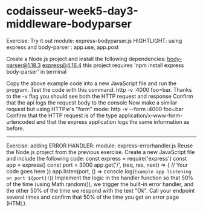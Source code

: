# codaisseur-week5-day3-middleware-bodyparser

Exercise: Try it out
module: express-bodyparser.js
HIGHTLIGHT: using express and body-parser
: app.use, app.post

Create a Node.js project and install the following dependencies:
body-parser@1.18.3
express@4.16.4
this project requires 'npm install express body-parser' in terminal

Copy the above example code into a new JavaScript file and run the program.
Test the code with this command: http -v :4000 foo=bar. Thanks to the -v flag you should see both the HTTP request and response
Confirm that the api logs the request body to the console
Now make a similar request but using HTTPie's "form" mode: http -v --form :4000 foo=bar
Confirm that the HTTP request is of the type application/x-www-form-urlencoded and that the express application logs the same information as before.

---

Exercise: adding ERROR HANDLER:
module: express-errorhandler.js
Reuse the Node.js project from the previous exercise.
Create a new JavaScript file and include the following code:
const express = require('express')
const app = express()
const port = 3000
app.get('/', (req, res, next) => {
// Your code goes here
})
app.listen(port, () => console.log(`Example app listening on port ${port}!`))
Implement the logic in the handler function so that 50% of the time (using Math.random()), we trigger the built-in error handler, and the other 50% of the time we respond with the text "Ok".
Call your endpoint several times and confirm that 50% of the time you get an error page (HTML).
